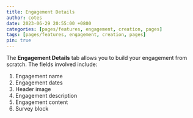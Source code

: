 ```yaml
---
title: Engagement Details
author: cotes
date: 2023-06-29 20:55:00 +0800
categories: [pages/features, engagement, creation, pages]
tags: [pages/features, engagement, creation, pages]
pin: true
---
```



The **Engagement Details** tab allows you to build your engagement from scratch. The fields involved include:
1. Engagement name
2. Engagement dates
3. Header image
4. Engagement description
5. Engagement content
6. Survey block
